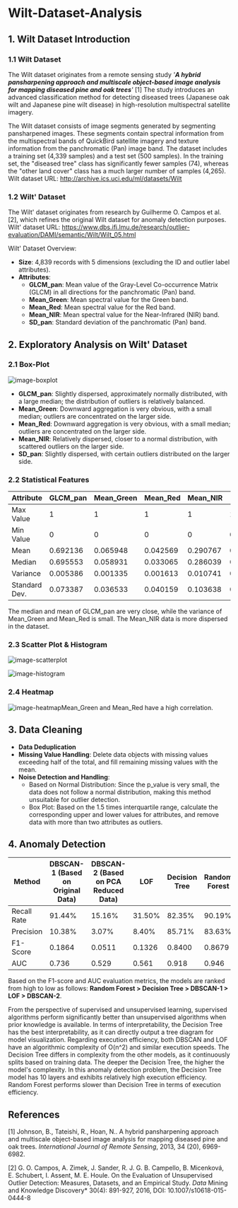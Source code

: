 # Wilt-Dataset-Analysis

## 1. Wilt Dataset Introduction

### 1.1 Wilt Dataset

The Wilt dataset originates from a remote sensing study *'**A hybrid pansharpening approach and multiscale object-based image analysis for mapping diseased pine and oak trees**'* [1] The study introduces an advanced classification method for detecting diseased trees (Japanese oak wilt and Japanese pine wilt disease) in high-resolution multispectral satellite imagery. 

The Wilt dataset consists of image segments generated by segmenting pansharpened images. These segments contain spectral information from the multispectral bands of QuickBird satellite imagery and texture information from the panchromatic (Pan) image band. The dataset includes a training set (4,339 samples) and a test set (500 samples). In the training set, the "diseased tree" class has significantly fewer samples (74), whereas the "other land cover" class has a much larger number of samples (4,265). Wilt dataset URL: http://archive.ics.uci.edu/ml/datasets/Wilt

### 1.2 Wilt' Dataset

The Wilt' dataset originates from research by Guilherme O. Campos et al. [2], which refines the original Wilt dataset for anomaly detection purposes. Wilt' dataset URL: https://www.dbs.ifi.lmu.de/research/outlier-evaluation/DAMI/semantic/Wilt/Wilt_05.html

Wilt' Dataset Overview:

- **Size**: 4,839 records with 5 dimensions (excluding the ID and outlier label attributes).
- **Attributes**:
  - **GLCM_pan**: Mean value of the Gray-Level Co-occurrence Matrix (GLCM) in all directions for the panchromatic (Pan) band.
  - **Mean_Green**: Mean spectral value for the Green band.
  - **Mean_Red**: Mean spectral value for the Red band.
  - **Mean_NIR**: Mean spectral value for the Near-Infrared (NIR) band.
  - **SD_pan**: Standard deviation of the panchromatic (Pan) band.

## 2. Exploratory Analysis on Wilt' Dataset

### 2.1 Box-Plot

![image-boxplot](C:\Users\Lenovo\AppData\Roaming\Typora\typora-user-images\image-20250213151242496.png)

- **GLCM_pan**: Slightly dispersed, approximately normally distributed, with a large median; the distribution of outliers is relatively balanced.
- **Mean_Green**: Downward aggregation is very obvious, with a small median; outliers are concentrated on the larger side.
- **Mean_Red**: Downward aggregation is very obvious, with a small median; outliers are concentrated on the larger side.
- **Mean_NIR**: Relatively dispersed, closer to a normal distribution, with scattered outliers on the larger side.
- **SD_pan**: Slightly dispersed, with certain outliers distributed on the larger side.

### 2.2 Statistical Features

| Attribute     | GLCM_pan | Mean_Green | Mean_Red | Mean_NIR | SD_pan   |
| ------------- | -------- | ---------- | -------- | -------- | -------- |
| Max Value     | 1        | 1          | 1        | 1        | 1        |
| Min Value     | 0        | 0          | 0        | 0        | 0        |
| Mean          | 0.692136 | 0.065948   | 0.042569 | 0.290767 | 0.156426 |
| Median        | 0.695553 | 0.058931   | 0.033065 | 0.286039 | 0.148225 |
| Variance      | 0.005386 | 0.001335   | 0.001613 | 0.010741 | 0.004698 |
| Standard Dev. | 0.073387 | 0.036533   | 0.040159 | 0.103638 | 0.068539 |

The median and mean of GLCM_pan are very close, while the variance of Mean_Green and Mean_Red is small. The Mean_NIR data is more dispersed in the dataset.

### 2.3 Scatter Plot & Histogram

![image-scatterplot](C:\Users\Lenovo\AppData\Roaming\Typora\typora-user-images\image-20250213152510197.png)

![image-histogram](C:\Users\Lenovo\AppData\Roaming\Typora\typora-user-images\image-20250213152546389.png)

### 2.4 Heatmap

![image-heatmap](C:\Users\Lenovo\AppData\Roaming\Typora\typora-user-images\image-20250213152726877.png)Mean_Green and Mean_Red have a high correlation.

## 3. Data Cleaning

- **Data Deduplication**
- **Missing Value Handling**: Delete data objects with missing values exceeding half of the total, and fill remaining missing values with the mean.
- **Noise Detection and Handling**:
  - Based on Normal Distribution: Since the p_value is very small, the data does not follow a normal distribution, making this method unsuitable for outlier detection.
  - Box Plot: Based on the 1.5 times interquartile range, calculate the corresponding upper and lower values for attributes, and remove data with more than two attributes as outliers.

## 4. Anomaly Detection

| Method      | DBSCAN-1 (Based on Original Data) | DBSCAN-2 (Based on PCA Reduced Data) | LOF    | Decision Tree | Random Forest |
| ----------- | --------------------------------- | ------------------------------------ | ------ | ------------- | ------------- |
| Recall Rate | 91.44%                            | 15.16%                               | 31.50% | 82.35%        | 90.19%        |
| Precision   | 10.38%                            | 3.07%                                | 8.40%  | 85.71%        | 83.63%        |
| F1-Score    | 0.1864                            | 0.0511                               | 0.1326 | 0.8400        | 0.8679        |
| AUC         | 0.736                             | 0.529                                | 0.561  | 0.918         | 0.946         |

Based on the F1-score and AUC evaluation metrics, the models are ranked from high to low as follows: **Random Forest > Decision Tree > DBSCAN-1 > LOF > DBSCAN-2**.

From the perspective of supervised and unsupervised learning, supervised algorithms perform significantly better than unsupervised algorithms when prior knowledge is available. In terms of interpretability, the Decision Tree has the best interpretability, as it can directly output a tree diagram for model visualization. Regarding execution efficiency, both DBSCAN and LOF have an algorithmic complexity of O(n^2) and similar execution speeds. The Decision Tree differs in complexity from the other models, as it continuously splits based on training data. The deeper the Decision Tree, the higher the model's complexity. In this anomaly detection problem, the Decision Tree model has 10 layers and exhibits relatively high execution efficiency. Random Forest performs slower than Decision Tree in terms of execution efficiency.

## References

[1] Johnson, B., Tateishi, R., Hoan, N.. A hybrid pansharpening approach and multiscale object-based image analysis for mapping diseased pine and oak trees. *International Journal of Remote Sensing*, 2013, 34 (20), 6969-6982.

[2] G. O. Campos, A. Zimek, J. Sander, R. J. G. B. Campello, B. Micenková, E. Schubert, I. Assent, M. E. Houle. On the Evaluation of Unsupervised Outlier Detection: Measures, Datasets, and an Empirical Study. *Data*   Mining and Knowledge Discovery* 30(4): 891-927, 2016, DOI: 10.1007/s10618-015-0444-8